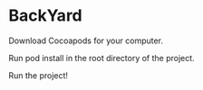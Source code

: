 # BackYard

Download Cocoapods for your computer.

Run pod install in the root directory of the project.

Run the project!
